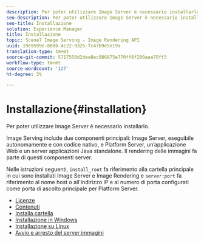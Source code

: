 ```yaml
---
description: Per poter utilizzare Image Server è necessario installarlo.
seo-description: Per poter utilizzare Image Server è necessario installarlo.
seo-title: Installazione
solution: Experience Manager
title: Installazione
topic: Scene7 Image Serving - Image Rendering API
uuid: 19e9599e-800b-4c22-9325-fc47b9e5e19a
translation-type: tm+mt
source-git-commit: 5717550d2dea8ec086875e770ff8f200aaa75ff3
workflow-type: tm+mt
source-wordcount: '127'
ht-degree: 3%

---
```



# Installazione{#installation}

Per poter utilizzare Image Server è necessario installarlo.

Image Serving include due componenti principali: Image Server, eseguibile autonomamente e con codice nativo, e Platform Server, un’applicazione Web e un server applicazioni Java standalone. Il rendering delle immagini fa parte di questi componenti server.

Nelle istruzioni seguenti, `install_root` fa riferimento alla cartella principale in cui sono installati Image Server e Image Rendering e `server:port` fa riferimento al nome host o all&#39;indirizzo IP e al numero di porta configurati come porta di ascolto principale per Platform Server.

* [Licenze](c-licensing.md)
* [Contenuti](c-contents.md)
* [Installa cartella](c-install-folder.md)
* [Installazione in Windows](t-installing-on-windows/t-installing-on-windows.md)
* [Installazione su Linux](c-installing-linux/c-installing-linux.md)
* [Avvio e arresto del server immagini](t-starting-and-stopping/t-starting-and-stopping.md)
